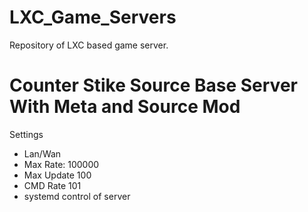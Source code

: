 # LXC_Game_Servers
Repository of LXC based game server.


# Counter Stike Source Base Server With Meta and Source Mod
Settings
  - Lan/Wan
  - Max Rate: 100000
  - Max Update 100
  - CMD Rate 101
  - systemd control of server
